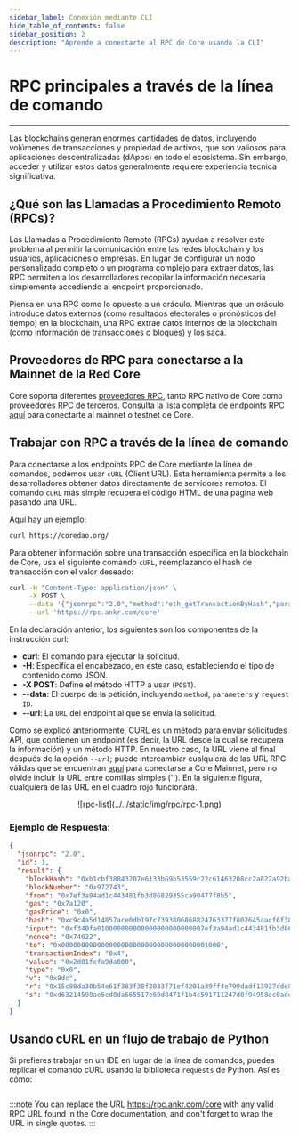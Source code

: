 ```yaml
---
sidebar_label: Conexión mediante CLI
hide_table_of_contents: false
sidebar_position: 2
description: "Aprende a conectarte al RPC de Core usando la CLI"
---
```


# RPC principales a través de la línea de comando

---

Las blockchains generan enormes cantidades de datos, incluyendo volúmenes de transacciones y propiedad de activos, que son valiosos para aplicaciones descentralizadas (dApps) en todo el ecosistema. Sin embargo, acceder y utilizar estos datos generalmente requiere experiencia técnica significativa.

## ¿Qué son las Llamadas a Procedimiento Remoto (RPCs)?

Las Llamadas a Procedimiento Remoto (RPCs) ayudan a resolver este problema al permitir la comunicación entre las redes blockchain y los usuarios, aplicaciones o empresas. En lugar de configurar un nodo personalizado completo o un programa complejo para extraer datos, las RPC permiten a los desarrolladores recopilar la información necesaria simplemente accediendo al endpoint proporcionado.

Piensa en una RPC como lo opuesto a un oráculo. Mientras que un oráculo introduce datos externos (como resultados electorales o pronósticos del tiempo) en la blockchain, una RPC extrae datos internos de la blockchain (como información de transacciones o bloques) y los saca.

## Proveedores de RPC para conectarse a la Mainnet de la Red Core

Core soporta diferentes [proveedores RPC](https://chainlist.org/chain/1116), tanto RPC nativo de Core como proveedores RPC de terceros. Consulta la lista completa de endpoints RPC [aquí](./rpc-list.md) para conectarte al mainnet o testnet de Core.

## Trabajar con RPC a través de la línea de comando

Para conectarse a los endpoints RPC de Core mediante la línea de comandos, podemos usar `cURL` (Client URL). Esta herramienta permite a los desarrolladores obtener datos directamente de servidores remotos. El comando `cURL` más simple recupera el código HTML de una página web pasando una URL.

Aquí hay un ejemplo:

```bash
curl https://coredao.org/
```

Para obtener información sobre una transacción específica en la blockchain de Core, usa el siguiente comando `cURL`, reemplazando el hash de transacción con el valor deseado:

```bash
curl -H "Content-Type: application/json" \
     -X POST \
     --data '{"jsonrpc":"2.0","method":"eth_getTransactionByHash","params":["0xc9c4a5d14857ace0db197c7393806868824763377f802645aacf6f38d9c309b7"],"id":1}' \
     --url 'https://rpc.ankr.com/core'
```

En la declaración anterior, los siguientes son los componentes de la instrucción curl:

- **curl**: El comando para ejecutar la solicitud.
- **-H**: Especifica el encabezado, en este caso, estableciendo el tipo de contenido como JSON.
- **-X POST**: Define el método HTTP a usar (`POST`).
- **--data**: El cuerpo de la petición, incluyendo `method`, `parameters` y `request ID`.
- **--url**: La `URL` del endpoint al que se envía la solicitud.

Como se explicó anteriormente, CURL es un método para enviar solicitudes API, que contienen un endpoint (es decir, la URL desde la cual se recupera la información) y un método HTTP. En nuestro caso, la URL viene al final después de la opción _`--url`_; puede intercambiar cualquiera de las URL RPC válidas que se encuentran [aquí](https://chainlist.org/chain/1116) para conectarse a Core Mainnet, pero no olvide incluir la URL entre comillas simples (''). En la siguiente figura, cualquiera de las URL en el cuadro rojo funcionará.

<p align="center">
![rpc-list](../../static/img/rpc/rpc-1.png)
</p>

### Ejemplo de Respuesta:

```json
{
  "jsonrpc": "2.0",
  "id": 1,
  "result": {
    "blockHash": "0xb1cbf38843207e6133b69b53559c22c61463208cc2a822a92ba18e30da3054ba",
    "blockNumber": "0x972743",
    "from": "0x7ef3a94ad1c443481fb3d86829355ca90477f8b5",
    "gas": "0x7a120",
    "gasPrice": "0x0",
    "hash": "0xc9c4a5d14857ace0db197c7393806868824763377f802645aacf6f38d9c309b7",
    "input": "0xf340fa010000000000000000000000007ef3a94ad1c443481fb3d86829355ca90477f8b5",
    "nonce": "0x74622",
    "to": "0x0000000000000000000000000000000000001000",
    "transactionIndex": "0x4",
    "value": "0x2d01fcfa9da000",
    "type": "0x0",
    "v": "0x8dc",
    "r": "0x15c80da30b54e61f383f38f2033f71ef4201a39ff4e799dadf13937dde88b1a0",
    "s": "0xd63214598ae5cd8da665517e60d8471f1b4c591711247d0f94958ec0add4ba9"
  }
}
```

## Usando cURL en un flujo de trabajo de Python

Si prefieres trabajar en un IDE en lugar de la línea de comandos, puedes replicar el comando cURL usando la biblioteca `requests` de Python. Así es cómo:

```python
```

:::note
You can replace the URL https://rpc.ankr.com/core with any valid RPC URL found in the Core documentation, and don't forget to wrap the URL in single quotes.
:::




